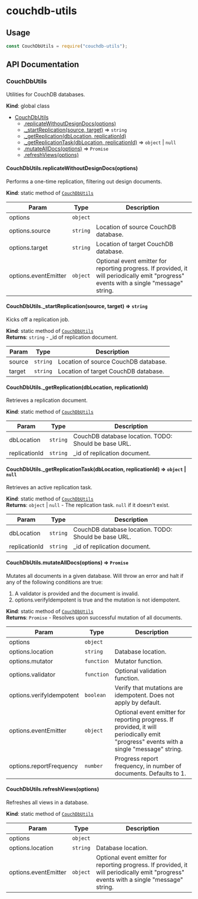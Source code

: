 # couchdb-utils

## Usage

```javascript
const CouchDbUtils = require("couchdb-utils");
```

## API Documentation

<a name="CouchDbUtils"></a>

### CouchDbUtils
Utilities for CouchDB databases.

**Kind**: global class  

* [CouchDbUtils](#CouchDbUtils)
    * [.replicateWithoutDesignDocs(options)](#CouchDbUtils.replicateWithoutDesignDocs)
    * [._startReplication(source, target)](#CouchDbUtils._startReplication) ⇒ <code>string</code>
    * [._getReplication(dbLocation, replicationId)](#CouchDbUtils._getReplication)
    * [._getReplicationTask(dbLocation, replicationId)](#CouchDbUtils._getReplicationTask) ⇒ <code>object</code> \| <code>null</code>
    * [.mutateAllDocs(options)](#CouchDbUtils.mutateAllDocs) ⇒ <code>Promise</code>
    * [.refreshViews(options)](#CouchDbUtils.refreshViews)

<a name="CouchDbUtils.replicateWithoutDesignDocs"></a>

#### CouchDbUtils.replicateWithoutDesignDocs(options)
Performs a one-time replication, filtering out design documents.

**Kind**: static method of [<code>CouchDbUtils</code>](#CouchDbUtils)  

| Param | Type | Description |
| --- | --- | --- |
| options | <code>object</code> |  |
| options.source | <code>string</code> | Location of source CouchDB database. |
| options.target | <code>string</code> | Location of target CouchDB database. |
| options.eventEmitter | <code>object</code> | Optional event emitter for     reporting progress. If provided, it will periodically emit "progress"     events with a single "message" string. |

<a name="CouchDbUtils._startReplication"></a>

#### CouchDbUtils.\_startReplication(source, target) ⇒ <code>string</code>
Kicks off a replication job.

**Kind**: static method of [<code>CouchDbUtils</code>](#CouchDbUtils)  
**Returns**: <code>string</code> - _id of replication document.  

| Param | Type | Description |
| --- | --- | --- |
| source | <code>string</code> | Location of source CouchDB database. |
| target | <code>string</code> | Location of target CouchDB database. |

<a name="CouchDbUtils._getReplication"></a>

#### CouchDbUtils.\_getReplication(dbLocation, replicationId)
Retrieves a replication document.

**Kind**: static method of [<code>CouchDbUtils</code>](#CouchDbUtils)  

| Param | Type | Description |
| --- | --- | --- |
| dbLocation | <code>string</code> | CouchDB database location. TODO: Should be base URL. |
| replicationId | <code>string</code> | _id of replication document. |

<a name="CouchDbUtils._getReplicationTask"></a>

#### CouchDbUtils.\_getReplicationTask(dbLocation, replicationId) ⇒ <code>object</code> \| <code>null</code>
Retrieves an active replication task.

**Kind**: static method of [<code>CouchDbUtils</code>](#CouchDbUtils)  
**Returns**: <code>object</code> \| <code>null</code> - The replication task. `null` if it doesn't exist.  

| Param | Type | Description |
| --- | --- | --- |
| dbLocation | <code>string</code> | CouchDB database location. TODO: Should be base URL. |
| replicationId | <code>string</code> | _id of replication document. |

<a name="CouchDbUtils.mutateAllDocs"></a>

#### CouchDbUtils.mutateAllDocs(options) ⇒ <code>Promise</code>
Mutates all documents in a given database. Will throw an error and halt if
any of the following conditions are true:
  1. A validator is provided and the document is invalid.
  2. options.verifyIdempotent is true and the mutation is not idempotent.

**Kind**: static method of [<code>CouchDbUtils</code>](#CouchDbUtils)  
**Returns**: <code>Promise</code> - Resolves upon successful mutation of all documents.  

| Param | Type | Description |
| --- | --- | --- |
| options | <code>object</code> |  |
| options.location | <code>string</code> | Database location. |
| options.mutator | <code>function</code> | Mutator function. |
| options.validator | <code>function</code> | Optional validation function. |
| options.verifyIdempotent | <code>boolean</code> | Verify that mutations are     idempotent. Does not apply by default. |
| options.eventEmitter | <code>object</code> | Optional event emitter for     reporting progress. If provided, it will periodically emit "progress"     events with a single "message" string. |
| options.reportFrequency | <code>number</code> | Progress report frequency, in     number of documents. Defaults to 1. |

<a name="CouchDbUtils.refreshViews"></a>

#### CouchDbUtils.refreshViews(options)
Refreshes all views in a database.

**Kind**: static method of [<code>CouchDbUtils</code>](#CouchDbUtils)  

| Param | Type | Description |
| --- | --- | --- |
| options | <code>object</code> |  |
| options.location | <code>string</code> | Database location. |
| options.eventEmitter | <code>object</code> | Optional event emitter for     reporting progress. If provided, it will periodically emit "progress"     events with a single "message" string. |


